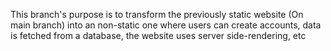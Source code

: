 This branch's purpose is to transform the previously static website (On main branch) into an non-static one where users can create accounts, data is fetched from a database, the website uses server side-rendering, etc
